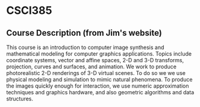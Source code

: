 # CSCI385

## Course Description (from Jim's website)

This course is an introduction to computer image synthesis and mathematical modeling for computer graphics applications. Topics include coordinate systems, vector and affine spaces, 2-D and 3-D transforms, projection, curves and surfaces, and animation. We work to produce photorealistic 2-D renderings of 3-D virtual scenes. To do so we we use physical modeling and simulation to mimic natural phenomena. To produce the images quickly enough for interaction, we use numeric approximation techniques and graphics hardware, and also geometric algorithms and data structures.